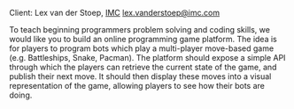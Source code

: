 Client: Lex van der Stoep, [IMC](IMC "wikilink")
<lex.vanderstoep@imc.com>

To teach beginning programmers problem solving and coding skills, we
would like you to build an online programming game platform. The idea is
for players to program bots which play a multi-player move-based game
(e.g. Battleships, Snake, Pacman). The platform should expose a simple
API through which the players can retrieve the current state of the
game, and publish their next move. It should then display these moves
into a visual representation of the game, allowing players to see how
their bots are doing.